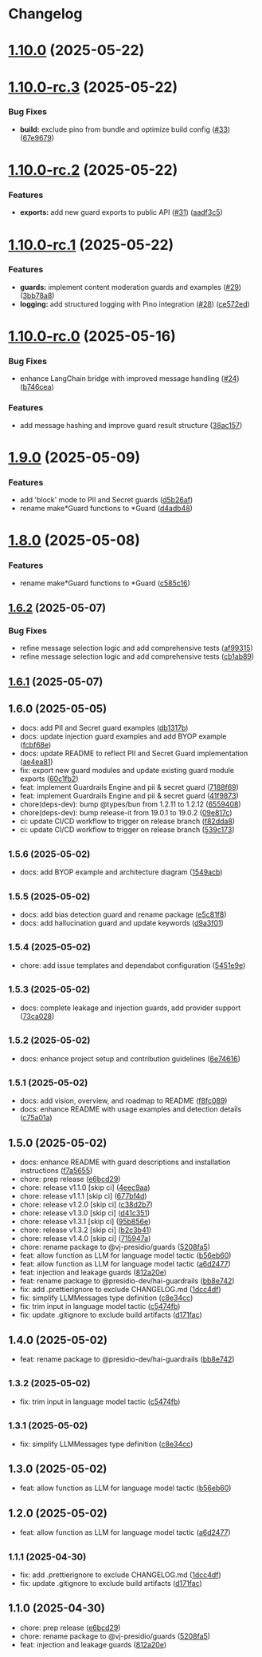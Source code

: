 # Changelog

# [1.10.0](https://github.com/presidio-oss/hai-guardrails/compare/v1.10.0-rc.3...v1.10.0) (2025-05-22)

# [1.10.0-rc.3](https://github.com/presidio-oss/hai-guardrails/compare/v1.10.0-rc.2...v1.10.0-rc.3) (2025-05-22)


### Bug Fixes

* **build:** exclude pino from bundle and optimize build config ([#33](https://github.com/presidio-oss/hai-guardrails/issues/33)) ([67e9679](https://github.com/presidio-oss/hai-guardrails/commit/67e9679898aae7802bf83655fe31775147b35630))

# [1.10.0-rc.2](https://github.com/presidio-oss/hai-guardrails/compare/v1.10.0-rc.1...v1.10.0-rc.2) (2025-05-22)


### Features

* **exports:** add new guard exports to public API ([#31](https://github.com/presidio-oss/hai-guardrails/issues/31)) ([aadf3c5](https://github.com/presidio-oss/hai-guardrails/commit/aadf3c5c333774e4e65d8f4dabd3d26a199a59c0))

# [1.10.0-rc.1](https://github.com/presidio-oss/hai-guardrails/compare/v1.10.0-rc.0...v1.10.0-rc.1) (2025-05-22)


### Features

* **guards:** implement content moderation guards and examples ([#29](https://github.com/presidio-oss/hai-guardrails/issues/29)) ([3bb78a8](https://github.com/presidio-oss/hai-guardrails/commit/3bb78a873e437500e4663af327df9c4fe353836e))
* **logging:** add structured logging with Pino integration ([#28](https://github.com/presidio-oss/hai-guardrails/issues/28)) ([ce572ed](https://github.com/presidio-oss/hai-guardrails/commit/ce572edf345e48876a4412cbbb385c9203b0cb76))

# [1.10.0-rc.0](https://github.com/presidio-oss/hai-guardrails/compare/v1.9.0...v1.10.0-rc.0) (2025-05-16)


### Bug Fixes

* enhance LangChain bridge with improved message handling ([#24](https://github.com/presidio-oss/hai-guardrails/issues/24)) ([b746cea](https://github.com/presidio-oss/hai-guardrails/commit/b746cea00b1764596f53f4799adc98a60bec8ad1))


### Features

* add message hashing and improve guard result structure ([38ac157](https://github.com/presidio-oss/hai-guardrails/commit/38ac157c1b71c993032f93088039bbfdf07998dc))

# [1.9.0](https://github.com/presidio-oss/hai-guardrails/compare/v1.8.0...v1.9.0) (2025-05-09)


### Features

* add 'block' mode to PII and Secret guards ([d5b26af](https://github.com/presidio-oss/hai-guardrails/commit/d5b26afdeec9aaf957c0173a4c2cc350c6dc76a6))
* rename make*Guard functions to *Guard ([d4adb48](https://github.com/presidio-oss/hai-guardrails/commit/d4adb48cb9466e22272094e172a745bb37c492e8))

# [1.8.0](https://github.com/presidio-oss/hai-guardrails/compare/v1.6.2...v1.8.0) (2025-05-08)


### Features

* rename make*Guard functions to *Guard ([c585c16](https://github.com/presidio-oss/hai-guardrails/commit/c585c16ff39fdb67ddeace60a5a3fa0579ce6b7a))

## [1.6.2](https://github.com/presidio-oss/hai-guardrails/compare/v1.6.1...v1.6.2) (2025-05-07)


### Bug Fixes

* refine message selection logic and add comprehensive tests ([af99315](https://github.com/presidio-oss/hai-guardrails/commit/af9931537be453557461aeb4ceb1b89ed406695c))
* refine message selection logic and add comprehensive tests ([cb1ab89](https://github.com/presidio-oss/hai-guardrails/commit/cb1ab891fd1bd3256d45361dbeda2e57631143d9))

## [1.6.1](https://github.com/presidio-oss/hai-guardrails/compare/v1.6.0...v1.6.1) (2025-05-07)

## 1.6.0 (2025-05-05)

* docs: add PII and Secret guard examples ([db1317b](https://github.com/presidio-oss/hai-guardrails/commit/db1317b))
* docs: update injection guard examples and add BYOP example ([fcbf68e](https://github.com/presidio-oss/hai-guardrails/commit/fcbf68e))
* docs: update README to reflect PII and Secret Guard implementation ([ae4ea81](https://github.com/presidio-oss/hai-guardrails/commit/ae4ea81))
* fix: export new guard modules and update existing guard module exports ([60c1fb2](https://github.com/presidio-oss/hai-guardrails/commit/60c1fb2))
* feat: implement Guardrails Engine and pii & secret guard ([7188f69](https://github.com/presidio-oss/hai-guardrails/commit/7188f69))
* feat: implement Guardrails Engine and pii & secret guard ([41f9873](https://github.com/presidio-oss/hai-guardrails/commit/41f9873))
* chore(deps-dev): bump @types/bun from 1.2.11 to 1.2.12 ([6559408](https://github.com/presidio-oss/hai-guardrails/commit/6559408))
* chore(deps-dev): bump release-it from 19.0.1 to 19.0.2 ([09e817c](https://github.com/presidio-oss/hai-guardrails/commit/09e817c))
* ci: update CI/CD workflow to trigger on release branch ([f82dda8](https://github.com/presidio-oss/hai-guardrails/commit/f82dda8))
* ci: update CI/CD workflow to trigger on release branch ([539c173](https://github.com/presidio-oss/hai-guardrails/commit/539c173))

## <small>1.5.6 (2025-05-02)</small>

* docs: add BYOP example and architecture diagram ([1549acb](https://github.com/presidio-oss/hai-guardrails/commit/1549acb))

## <small>1.5.5 (2025-05-02)</small>

* docs: add bias detection guard and rename package ([e5c81f8](https://github.com/presidio-oss/hai-guardrails/commit/e5c81f8))
* docs: add hallucination guard and update keywords ([d9a3f01](https://github.com/presidio-oss/hai-guardrails/commit/d9a3f01))

## <small>1.5.4 (2025-05-02)</small>

* chore: add issue templates and dependabot configuration ([5451e9e](https://github.com/presidio-oss/hai-guardrails/commit/5451e9e))

## <small>1.5.3 (2025-05-02)</small>

* docs: complete leakage and injection guards, add provider support ([73ca028](https://github.com/presidio-oss/hai-guardrails/commit/73ca028))

## <small>1.5.2 (2025-05-02)</small>

* docs: enhance project setup and contribution guidelines ([6e74616](https://github.com/presidio-oss/hai-guardrails/commit/6e74616))

## <small>1.5.1 (2025-05-02)</small>

* docs: add vision, overview, and roadmap to README ([f8fc089](https://github.com/presidio-oss/hai-guardrails/commit/f8fc089))
* docs: enhance README with usage examples and detection details ([c75a01a](https://github.com/presidio-oss/hai-guardrails/commit/c75a01a))

## 1.5.0 (2025-05-02)

* docs: enhance README with guard descriptions and installation instructions ([f7a5655](https://github.com/presidio-oss/hai-guardrails/commit/f7a5655))
* chore: prep release ([e6bcd29](https://github.com/presidio-oss/hai-guardrails/commit/e6bcd29))
* chore: release v1.1.0 [skip ci] ([4eec9aa](https://github.com/presidio-oss/hai-guardrails/commit/4eec9aa))
* chore: release v1.1.1 [skip ci] ([677bf4d](https://github.com/presidio-oss/hai-guardrails/commit/677bf4d))
* chore: release v1.2.0 [skip ci] ([c38d2b7](https://github.com/presidio-oss/hai-guardrails/commit/c38d2b7))
* chore: release v1.3.0 [skip ci] ([d41c351](https://github.com/presidio-oss/hai-guardrails/commit/d41c351))
* chore: release v1.3.1 [skip ci] ([95b856e](https://github.com/presidio-oss/hai-guardrails/commit/95b856e))
* chore: release v1.3.2 [skip ci] ([b2c3b41](https://github.com/presidio-oss/hai-guardrails/commit/b2c3b41))
* chore: release v1.4.0 [skip ci] ([715947a](https://github.com/presidio-oss/hai-guardrails/commit/715947a))
* chore: rename package to @vj-presidio/guards ([5208fa5](https://github.com/presidio-oss/hai-guardrails/commit/5208fa5))
* feat: allow function as LLM for language model tactic ([b56eb60](https://github.com/presidio-oss/hai-guardrails/commit/b56eb60))
* feat: allow function as LLM for language model tactic ([a6d2477](https://github.com/presidio-oss/hai-guardrails/commit/a6d2477))
* feat: injection and leakage guards ([812a20e](https://github.com/presidio-oss/hai-guardrails/commit/812a20e))
* feat: rename package to @presidio-dev/hai-guardrails ([bb8e742](https://github.com/presidio-oss/hai-guardrails/commit/bb8e742))
* fix: add .prettierignore to exclude CHANGELOG.md ([1dcc4df](https://github.com/presidio-oss/hai-guardrails/commit/1dcc4df))
* fix: simplify LLMMessages type definition ([c8e34cc](https://github.com/presidio-oss/hai-guardrails/commit/c8e34cc))
* fix: trim input in language model tactic ([c5474fb](https://github.com/presidio-oss/hai-guardrails/commit/c5474fb))
* fix: update .gitignore to exclude build artifacts ([d171fac](https://github.com/presidio-oss/hai-guardrails/commit/d171fac))

## 1.4.0 (2025-05-02)

* feat: rename package to @presidio-dev/hai-guardrails ([bb8e742](https://github.com/vj-presidio/guard/commit/bb8e742))

## <small>1.3.2 (2025-05-02)</small>

* fix: trim input in language model tactic ([c5474fb](https://github.com/vj-presidio/guard/commit/c5474fb))

## <small>1.3.1 (2025-05-02)</small>

* fix: simplify LLMMessages type definition ([c8e34cc](https://github.com/vj-presidio/guard/commit/c8e34cc))

## 1.3.0 (2025-05-02)

* feat: allow function as LLM for language model tactic ([b56eb60](https://github.com/vj-presidio/guard/commit/b56eb60))

## 1.2.0 (2025-05-02)

* feat: allow function as LLM for language model tactic ([a6d2477](https://github.com/vj-presidio/guard/commit/a6d2477))

## <small>1.1.1 (2025-04-30)</small>

* fix: add .prettierignore to exclude CHANGELOG.md ([1dcc4df](https://github.com/vj-presidio/guard/commit/1dcc4df))
* fix: update .gitignore to exclude build artifacts ([d171fac](https://github.com/vj-presidio/guard/commit/d171fac))

## 1.1.0 (2025-04-30)

* chore: prep release ([e6bcd29](https://github.com/vj-presidio/guard/commit/e6bcd29))
* chore: rename package to @vj-presidio/guards ([5208fa5](https://github.com/vj-presidio/guard/commit/5208fa5))
* feat: injection and leakage guards ([812a20e](https://github.com/vj-presidio/guard/commit/812a20e))
